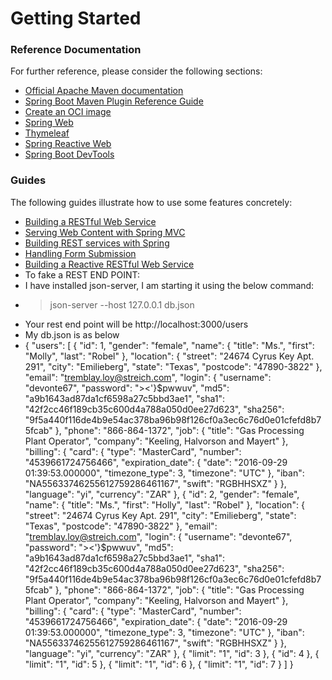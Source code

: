 # Getting Started

### Reference Documentation
For further reference, please consider the following sections:

* [Official Apache Maven documentation](https://maven.apache.org/guides/index.html)
* [Spring Boot Maven Plugin Reference Guide](https://docs.spring.io/spring-boot/docs/2.7.7/maven-plugin/reference/html/)
* [Create an OCI image](https://docs.spring.io/spring-boot/docs/2.7.7/maven-plugin/reference/html/#build-image)
* [Spring Web](https://docs.spring.io/spring-boot/docs/2.7.7/reference/htmlsingle/#web)
* [Thymeleaf](https://docs.spring.io/spring-boot/docs/2.7.7/reference/htmlsingle/#web.servlet.spring-mvc.template-engines)
* [Spring Reactive Web](https://docs.spring.io/spring-boot/docs/2.7.7/reference/htmlsingle/#web.reactive)
* [Spring Boot DevTools](https://docs.spring.io/spring-boot/docs/2.7.7/reference/htmlsingle/#using.devtools)

### Guides
The following guides illustrate how to use some features concretely:

* [Building a RESTful Web Service](https://spring.io/guides/gs/rest-service/)
* [Serving Web Content with Spring MVC](https://spring.io/guides/gs/serving-web-content/)
* [Building REST services with Spring](https://spring.io/guides/tutorials/rest/)
* [Handling Form Submission](https://spring.io/guides/gs/handling-form-submission/)
* [Building a Reactive RESTful Web Service](https://spring.io/guides/gs/reactive-rest-service/)
* To fake a REST END POINT:
* I have installed json-server, I am starting it using the below command:
* >json-server --host 127.0.0.1 db.json
* Your rest end point will be http://localhost:3000/users
* My db.json is as below
* {
  "users": [
  {
  "id": 1,
  "gender": "female",
  "name": {
  "title": "Ms.",
  "first": "Molly",
  "last": "Robel"
  },
  "location": {
  "street": "24674 Cyrus Key Apt. 291",
  "city": "Emilieberg",
  "state": "Texas",
  "postcode": "47890-3822"
  },
  "email": "tremblay.loy@streich.com",
  "login": {
  "username": "devonte67",
  "password": "><'}$pwwuv",
  "md5": "a9b1643ad87da1cf6598a27c5bbd3ae1",
  "sha1": "42f2cc46f189cb35c600d4a788a050d0ee27d623",
  "sha256": "9f5a440f116de4b9e54ac378ba96b98f126cf0a3ec6c76d0e01cfefd8b75fcab"
  },
  "phone": "866-864-1372",
  "job": {
  "title": "Gas Processing Plant Operator",
  "company": "Keeling, Halvorson and Mayert"
  },
  "billing": {
  "card": {
  "type": "MasterCard",
  "number": "4539661724756466",
  "expiration_date": {
  "date": "2016-09-29 01:39:53.000000",
  "timezone_type": 3,
  "timezone": "UTC"
  },
  "iban": "NA55633746255612759286461167",
  "swift": "RGBHHSXZ"
  }
  },
  "language": "yi",
  "currency": "ZAR"
  },
  {
  "id": 2,
  "gender": "female",
  "name": {
  "title": "Ms.",
  "first": "Holly",
  "last": "Robel"
  },
  "location": {
  "street": "24674 Cyrus Key Apt. 291",
  "city": "Emilieberg",
  "state": "Texas",
  "postcode": "47890-3822"
  },
  "email": "tremblay.loy@streich.com",
  "login": {
  "username": "devonte67",
  "password": "><'}$pwwuv",
  "md5": "a9b1643ad87da1cf6598a27c5bbd3ae1",
  "sha1": "42f2cc46f189cb35c600d4a788a050d0ee27d623",
  "sha256": "9f5a440f116de4b9e54ac378ba96b98f126cf0a3ec6c76d0e01cfefd8b75fcab"
  },
  "phone": "866-864-1372",
  "job": {
  "title": "Gas Processing Plant Operator",
  "company": "Keeling, Halvorson and Mayert"
  },
  "billing": {
  "card": {
  "type": "MasterCard",
  "number": "4539661724756466",
  "expiration_date": {
  "date": "2016-09-29 01:39:53.000000",
  "timezone_type": 3,
  "timezone": "UTC"
  },
  "iban": "NA55633746255612759286461167",
  "swift": "RGBHHSXZ"
  }
  },
  "language": "yi",
  "currency": "ZAR"
  },
  {
  "limit": "1",
  "id": 3
  },
  {
  "id": 4
  },
  {
  "limit": "1",
  "id": 5
  },
  {
  "limit": "1",
  "id": 6
  },
  {
  "limit": "1",
  "id": 7
  }
  ]
  }


